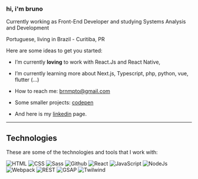### hi, i'm bruno 


Currently working as Front-End Developer and studying Systems Analysis and Development


Portuguese, living in Brazil - Curitiba, PR

Here are some ideas to get you started:

- I’m currently **loving** to work with React.Js and React Native, 
- I’m currently learning more about Next.js, Typescript, php, python, vue, flutter (...)

- How to reach me: brnmpto@gmail.com
- Some smaller projects: [codepen](https://codepen.io/brnmpto)
- And here is my [linkedin](https://www.linkedin.com/in/bruunomiguel/) page. 

---	

## Technologies

These are some of the technologies and tools that I work with:

![HTML](https://img.shields.io/badge/HTML-5-lightgrey)
![CSS](https://img.shields.io/badge/CSS-3-lightgrey)
![Sass](https://img.shields.io/badge/CSS-Sass-lightgrey)
![Github](https://img.shields.io/badge/Git-Hub-lightgrey)
![React](https://img.shields.io/badge/JS-React-lightgrey)
![JavaScript](https://img.shields.io/badge/JS-Javascript-lightgrey)
![NodeJs](https://img.shields.io/badge/JS-Nodejs-lightgrey)
![Webpack](https://img.shields.io/badge/-WebPack-lightgrey)
![REST](https://img.shields.io/badge/REST-API-lightgrey)
![GSAP](https://img.shields.io/badge/GSAP-lightgrey)
![Twilwind](https://img.shields.io/badge/Tailwind-CSS-lightgrey)





